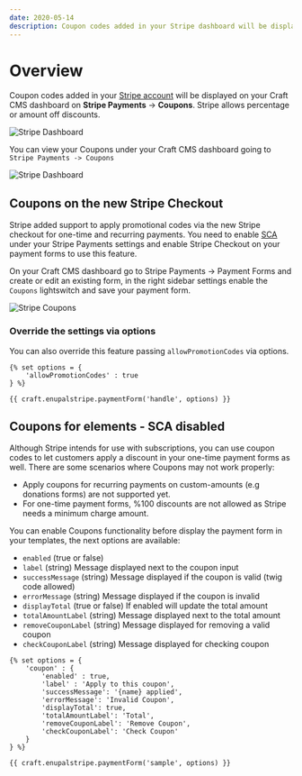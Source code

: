 ```yaml
---
date: 2020-05-14
description: Coupon codes added in your Stripe dashboard will be displayed on your Craft CMS dashboard on Stripe Payments Coupons. Stripe allows percentage or amount off discounts.
---
```


# Overview

Coupon codes added in your [Stripe account](https://dashboard.stripe.com/coupons) will be displayed on your Craft CMS dashboard on **Stripe Payments** → **Coupons**. Stripe allows percentage or amount off discounts.

![Stripe Dashboard](https://enupal.com/assets/docs/coupons-create.png)

You can view your Coupons under your Craft CMS dashboard going to `Stripe Payments -> Coupons`

![Stripe Dashboard](https://enupal.com/assets/docs/coupons-index.png)

## Coupons on the new Stripe Checkout

Stripe added support to apply promotional codes via the new Stripe checkout for one-time and recurring payments. You need to enable [SCA](https://docs.enupal.com/stripe-payments/getting-started/sca.html) under your Stripe Payments settings and enable Stripe Checkout on your payment forms to use this feature.

On your Craft CMS dashboard go to Stripe Payments -> Payment Forms and create or edit an existing form, in the right sidebar settings enable the `Coupons` lightswitch and save your payment form.

![Stripe Coupons](https://enupal.com/assets/docs/stripe-coupons.png)

### Override the settings via options

You can also override this feature passing `allowPromotionCodes` via options.

```twig
{% set options = {
    'allowPromotionCodes' : true
} %}

{{ craft.enupalstripe.paymentForm('handle', options) }}
```


## Coupons for elements - SCA disabled

Although Stripe intends for use with subscriptions, you can use coupon codes to let customers apply a discount in your one-time payment forms as well. There are some scenarios where Coupons may not work properly:

*   Apply coupons for recurring payments on custom-amounts (e.g donations forms) are not supported yet.
*   For one-time payment forms, %100 discounts are not allowed as Stripe needs a minimum charge amount.

You can enable Coupons functionality before display the payment form in your templates, the next options are available:

*   `enabled` (true or false)
*   `label` (string) Message displayed next to the coupon input
*   `successMessage` (string) Message displayed if the coupon is valid (twig code allowed)
*   `errorMessage` (string) Message displayed if the coupon is invalid
*   `displayTotal` (true or false) If enabled will update the total amount
*   `totalAmountLabel` (string) Message displayed next to the total amount
*   `removeCouponLabel` (string) Message displayed for removing a valid coupon
*   `checkCouponLabel` (string) Message displayed for checking coupon

```twig
{% set options = {
    'coupon' : {
        'enabled' : true,
        'label' : 'Apply to this coupon',
        'successMessage': '{name} applied',
        'errorMessage': 'Invalid Coupon',
        'displayTotal': true,
        'totalAmountLabel': 'Total',
        'removeCouponLabel': 'Remove Coupon',
        'checkCouponLabel': 'Check Coupon'
    }
} %}

{{ craft.enupalstripe.paymentForm('sample', options) }}
```